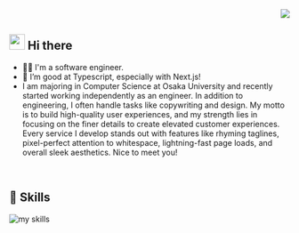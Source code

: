 <!-- 1. GitHub usernameを変更 -->
<div align="right">
  <img src="https://komarev.com/ghpvc/?username=AyumuKawahara" />
</div>


<!-- 2. プロフィールや連絡先を変更 -->
## <img src="https://media.giphy.com/media/hvRJCLFzcasrR4ia7z/giphy.gif" width="28"> Hi there

- 🧑‍💻 I'm a software engineer.
- 🌱 I’m good at Typescript, especially with Next.js!
- I am majoring in Computer Science at Osaka University and recently started working independently as an engineer. In addition to engineering, I often handle tasks like copywriting and design. My motto is to build high-quality user experiences, and my strength lies in focusing on the finer details to create elevated customer experiences. Every service I develop stands out with features like rhyming taglines, pixel-perfect attention to whitespace, lightning-fast page loads, and overall sleek aesthetics. Nice to meet you!
<br>


<!-- 3. 好きな技術スタックに変更 -->
<!-- ライトモート：theme=light, ダークモート：theme=dark -->
<!-- アイコンの選択肢一覧：https://arc.net/l/quote/zizyykfh -->
## 🌱 Skills
<img alt="my skills" src="https://skillicons.dev/icons?theme=dark&perline=7&i=html,css,js,ts,react,next,python,docker,aws" />
<br>



